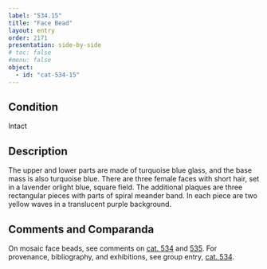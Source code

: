 ```yaml
---
label: "534.15"
title: "Face Bead"
layout: entry
order: 2171
presentation: side-by-side
# toc: false
#menu: false 
object:
  - id: "cat-534-15"
---
```


## Condition

Intact

## Description

The upper and lower parts are made of turquoise blue glass, and the base mass is also turquoise blue. There are three female faces with short hair, set in a lavender orlight blue, square field. The additional plaques are three rectangular pieces with parts of spiral meander band. In each piece are two yellow waves in a translucent purple background.

## Comments and Comparanda

On mosaic face beads, see comments on [cat. 534](/catalogue/cat-534/) and [535](/catalogue/cat-535/). For provenance, bibliography, and exhibitions, see group entry, [cat. 534](/catalogue/cat-534/).
